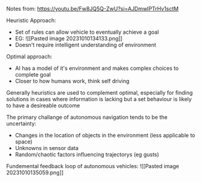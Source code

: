 Notes from: https://youtu.be/Fw8JQ5Q-ZwU?si=AJDmwIPTrHv1sctM


Heuristic Approach:
- Set of rules can allow vehicle to eventually achieve a goal
- EG:
![[Pasted image 20231010134133.png]]
- Doesn't require intelligent understanding of environment

Optimal approach:
- AI has a model of it's environment and makes complex choices to complete goal
- Closer to how humans work, think self driving

Generally heuristics are used to complement optimal, especially for finding solutions in cases where information is lacking but a set behaviour is likely to have a desireable outcome

The primary challange of autonomous navigation tends to be the uncertainty:
- Changes in the location of objects in the environment (less applicable to space)
- Unknowns in sensor data
- Random/chaotic factors influencing trajectorys (eg gusts)

Fundemental feedback loop of autonomous vehicles:
![[Pasted image 20231010135059.png]]



